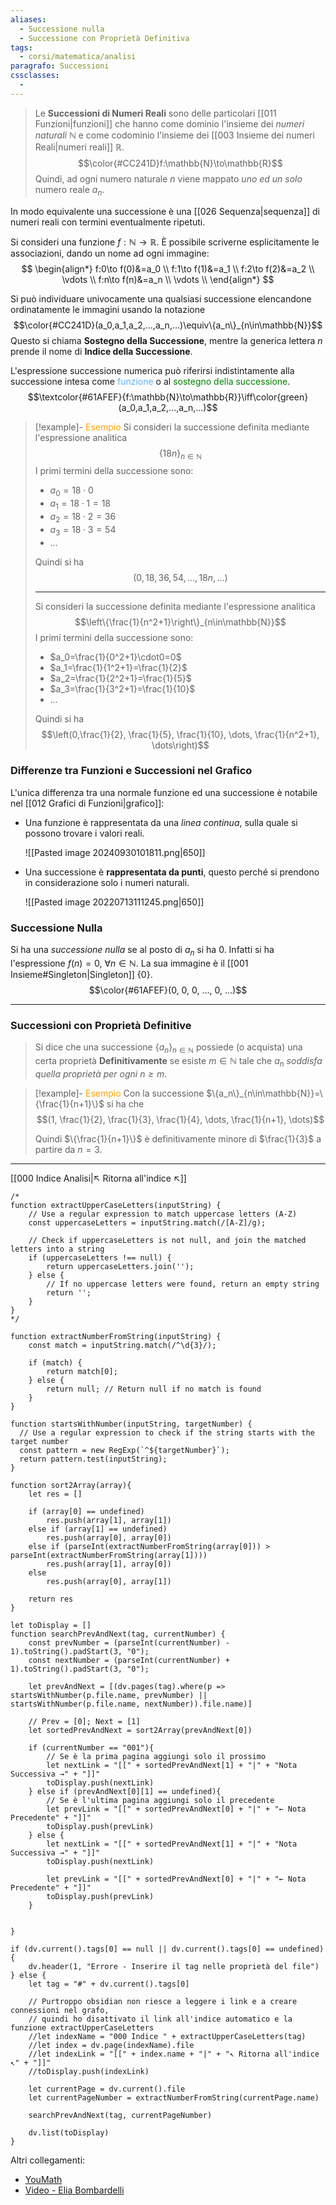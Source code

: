 ```yaml
---
aliases: 
  - Successione nulla
  - Successione con Proprietà Definitiva
tags:
  - corsi/matematica/analisi
paragrafo: Successioni
cssclasses:
  - 
---
```

>Le **Successioni di Numeri Reali** sono delle particolari [[011 Funzioni|funzioni]] che hanno come dominio l'insieme dei *numeri naturali $\mathbb{N}$* e come codominio l'insieme dei [[003 Insieme dei numeri Reali|numeri reali]] $\mathbb{R}$. 
>$$\color{#CC241D}f:\mathbb{N}\to\mathbb{R}$$
>Quindi, ad ogni numero naturale $n$ viene mappato *uno ed un solo* numero reale $a_n$.

In modo equivalente una successione è una [[026 Sequenza|sequenza]] di numeri reali con termini eventualmente ripetuti.

Si consideri una funzione $f:\mathbb{N}\to\mathbb{R}$. È possibile scriverne esplicitamente le associazioni, dando un nome ad ogni immagine:
$$
\begin{align*}
f:0\to f(0)&=a_0 \\
f:1\to f(1)&=a_1 \\
f:2\to f(2)&=a_2 \\
\vdots \\
f:n\to f(n)&=a_n \\
\vdots \\
\end{align*}
$$

Si può individuare univocamente una qualsiasi successione elencandone ordinatamente le immagini usando la notazione
$$\color{#CC241D}(a_0,a_1,a_2,...,a_n,...)\equiv\{a_n\}_{n\in\mathbb{N}}$$
Questo si chiama **Sostegno della Successione**, mentre la generica lettera $n$ prende il nome di **Indice della Successione**.

L'espressione successione numerica può riferirsi indistintamente alla successione intesa come <font color="61AFEF">funzione</font> o al <font color="green">sostegno della successione</font>.
$$\textcolor{#61AFEF}{f:\mathbb{N}\to\mathbb{R}}\iff\color{green}(a_0,a_1,a_2,...,a_n,...)$$

> [!example]- <font color="orange">Esempio</font>
>Si consideri la successione definita mediante l'espressione analitica $$\{18n\}_{n\in\mathbb{N}}$$ 
>I primi termini della successione sono:
>- $a_0=18\cdot0$
>- $a_1=18\cdot1=18$
>- $a_2=18\cdot2=36$
>- $a_3=18\cdot3=54$
>- $\dots$
>
>Quindi si ha $$(0, 18, 36, 54, \dots, 18n, \dots)$$
>
>---
>
>Si consideri la successione definita mediante l'espressione analitica $$\left\{\frac{1}{n^2+1}\right\}_{n\in\mathbb{N}}$$ 
>I primi termini della successione sono:
>- $a_0=\frac{1}{0^2+1}\cdot0=0$
>- $a_1=\frac{1}{1^2+1}=\frac{1}{2}$
>- $a_2=\frac{1}{2^2+1}=\frac{1}{5}$
>- $a_3=\frac{1}{3^2+1}=\frac{1}{10}$
>- $\dots$
>
>Quindi si ha $$\left(0,\frac{1}{2}, \frac{1}{5}, \frac{1}{10}, \dots, \frac{1}{n^2+1}, \dots\right)$$


### Differenze tra Funzioni e Successioni nel Grafico

L'unica differenza tra una normale funzione ed una successione è notabile nel [[012 Grafici di Funzioni|grafico]]:
- Una funzione è rappresentata da una *linea continua*, sulla quale si possono trovare i valori reali.
  
  ![[Pasted image 20240930101811.png|650]]


- Una successione è **rappresentata da punti**, questo perché si prendono in considerazione solo i numeri naturali.
  
  ![[Pasted image 20220713111245.png|650]]

### Successione Nulla

Si ha una *successione nulla* se al posto di $a_n$ si ha $0$. Infatti si ha l'espressione $f(n)=0,\ \forall n\in\mathbb{N}$. La sua immagine è il [[001 Insieme#Singleton|Singleton]] $\{0\}$. 
$$\color{#61AFEF}(0, 0, 0, ..., 0, ...)$$

---
### Successioni con Proprietà Definitive
>Si dice che una successione $\{a_n\}_{n\in\mathbb{N}}$ possiede (o acquista) una certa proprietà **Definitivamente** se esiste $m\in\mathbb{N}$ tale che $a_n$ *soddisfa quella proprietà per ogni $n\geq m$*.

> [!example]- <font color="orange">Esempio</font>
>Con la successione $\{a_n\}_{n\in\mathbb{N}}=\{\frac{1}{n+1}\}$ si ha che $$(1, \frac{1}{2}, \frac{1}{3}, \frac{1}{4}, \dots, \frac{1}{n+1}, \dots)$$
>
>Quindi $\{\frac{1}{n+1}\}$ è definitivamente minore di $\frac{1}{3}$ a partire da $n=3$.


___
[[000 Indice Analisi|↖ Ritorna all'indice ↖]]

```dataviewjs
/*
function extractUpperCaseLetters(inputString) {
	// Use a regular expression to match uppercase letters (A-Z)
	const uppercaseLetters = inputString.match(/[A-Z]/g);
	
	// Check if uppercaseLetters is not null, and join the matched letters into a string
	if (uppercaseLetters !== null) {
		return uppercaseLetters.join('');
	} else {
	    // If no uppercase letters were found, return an empty string
	    return '';
	}
}
*/

function extractNumberFromString(inputString) {
	const match = inputString.match(/^\d{3}/);
	
	if (match) {
		return match[0];
	} else {
		return null; // Return null if no match is found
	}
}

function startsWithNumber(inputString, targetNumber) {
  // Use a regular expression to check if the string starts with the target number
  const pattern = new RegExp(`^${targetNumber}`);
  return pattern.test(inputString);
}

function sort2Array(array){
	let res = []
	
	if (array[0] == undefined)
		res.push(array[1], array[1])
	else if (array[1] == undefined)
		res.push(array[0], array[0])
	else if (parseInt(extractNumberFromString(array[0])) > parseInt(extractNumberFromString(array[1])))
		res.push(array[1], array[0])
	else
		res.push(array[0], array[1])
	
	return res
}

let toDisplay = []
function searchPrevAndNext(tag, currentNumber) {
	const prevNumber = (parseInt(currentNumber) - 1).toString().padStart(3, "0");
	const nextNumber = (parseInt(currentNumber) + 1).toString().padStart(3, "0");
	
	let prevAndNext = [(dv.pages(tag).where(p => startsWithNumber(p.file.name, prevNumber) || startsWithNumber(p.file.name, nextNumber)).file.name)]
	
	// Prev = [0]; Next = [1]
	let sortedPrevAndNext = sort2Array(prevAndNext[0])
	
	if (currentNumber == "001"){ 
		// Se è la prima pagina aggiungi solo il prossimo
		let nextLink = "[[" + sortedPrevAndNext[1] + "|" + "Nota Successiva →" + "]]"
		toDisplay.push(nextLink)
	} else if (prevAndNext[0][1] == undefined){
		// Se è l'ultima pagina aggiungi solo il precedente
		let prevLink = "[[" + sortedPrevAndNext[0] + "|" + "← Nota Precedente" + "]]"
		toDisplay.push(prevLink)
	} else {
		let nextLink = "[[" + sortedPrevAndNext[1] + "|" + "Nota Successiva →" + "]]"
		toDisplay.push(nextLink)
		
		let prevLink = "[[" + sortedPrevAndNext[0] + "|" + "← Nota Precedente" + "]]"
		toDisplay.push(prevLink)
	}
	
	
}

if (dv.current().tags[0] == null || dv.current().tags[0] == undefined){
	dv.header(1, "Errore - Inserire il tag nelle proprietà del file")
} else {
	let tag = "#" + dv.current().tags[0]

	// Purtroppo obsidian non riesce a leggere i link e a creare connessioni nel grafo,
	// quindi ho disattivato il link all'indice automatico e la funzione extractUpperCaseLetters
	//let indexName = "000 Indice " + extractUpperCaseLetters(tag)
	//let index = dv.page(indexName).file
	//let indexLink = "[[" + index.name + "|" + "↖ Ritorna all'indice ↖" + "]]"
	//toDisplay.push(indexLink)
	
	let currentPage = dv.current().file
	let currentPageNumber = extractNumberFromString(currentPage.name)
	
	searchPrevAndNext(tag, currentPageNumber)
	
	dv.list(toDisplay)
}
```

Altri collegamenti: 
- [YouMath](https://www.youmath.it/lezioni/analisi-matematica/successioni/395-cosa-sono-le-successioni.html)
- [Video - Elia Bombardelli](https://youtu.be/PtQSWL-5GCo?si=eOCVAZO9NHtxsxvM)